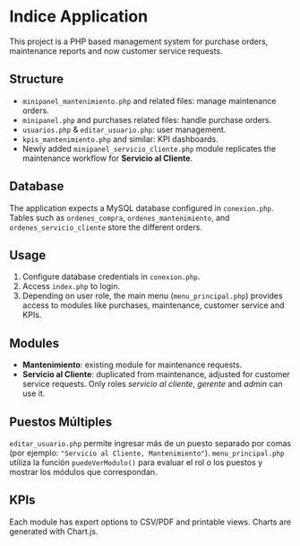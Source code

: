 # Indice Application

This project is a PHP based management system for purchase orders, maintenance reports and now customer service requests.

## Structure
- `minipanel_mantenimiento.php` and related files: manage maintenance orders.
- `minipanel.php` and purchases related files: handle purchase orders.
- `usuarios.php` & `editar_usuario.php`: user management.
- `kpis_mantenimiento.php` and similar: KPI dashboards.
- Newly added `minipanel_servicio_cliente.php` module replicates the maintenance workflow for **Servicio al Cliente**.

## Database
The application expects a MySQL database configured in `conexion.php`. Tables such as `ordenes_compra`, `ordenes_mantenimiento`, and `ordenes_servicio_cliente` store the different orders.

## Usage
1. Configure database credentials in `conexion.php`.
2. Access `index.php` to login.
3. Depending on user role, the main menu (`menu_principal.php`) provides access to modules like purchases, maintenance, customer service and KPIs.

## Modules
- **Mantenimiento**: existing module for maintenance requests.
- **Servicio al Cliente**: duplicated from maintenance, adjusted for customer service requests. Only roles *servicio al cliente*, *gerente* and *admin* can use it.

## Puestos Múltiples
`editar_usuario.php` permite ingresar más de un puesto separado por comas (por ejemplo: `"Servicio al Cliente, Mantenimiento"`).
`menu_principal.php` utiliza la función `puedeVerModulo()` para evaluar el rol o los puestos y mostrar los módulos que correspondan.

## KPIs
Each module has export options to CSV/PDF and printable views. Charts are generated with Chart.js.

